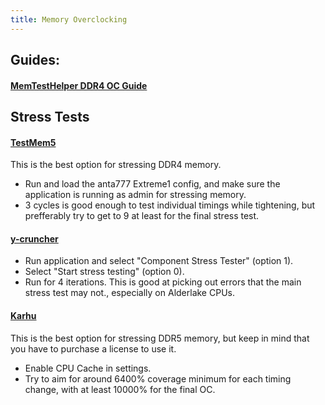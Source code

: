 ```yaml
---
title: Memory Overclocking
---
```


## Guides:

#### [MemTestHelper DDR4 OC Guide](https://github.com/integralfx/MemTestHelper/blob/oc-guide/DDR4%20OC%20Guide.md)

## Stress Tests

#### [TestMem5](https://www.overclock.net/threads/memory-testing-with-testmem5-tm5-with-custom-configs.1751608/)
This is the best option for stressing DDR4 memory.
- Run and load the anta777 Extreme1 config, and make sure the application is running as admin for stressing memory.
- 3 cycles is good enough to test individual timings while tightening, but prefferably try to get to 9 at least for the final stress test.

#### [y-cruncher](http://www.numberworld.org/y-cruncher/#Download)
- Run application and select "Component Stress Tester" (option 1).
- Select "Start stress testing" (option 0).
- Run for 4 iterations. This is good at picking out errors that the main stress test may not., especially on Alderlake CPUs.

#### [Karhu](https://www.karhusoftware.com/ramtest/)
This is the best option for stressing DDR5 memory, but keep in mind that you have to purchase a license to use it.
- Enable CPU Cache in settings.
- Try to aim for around 6400% coverage minimum for each timing change, with at least 10000% for the final OC.
